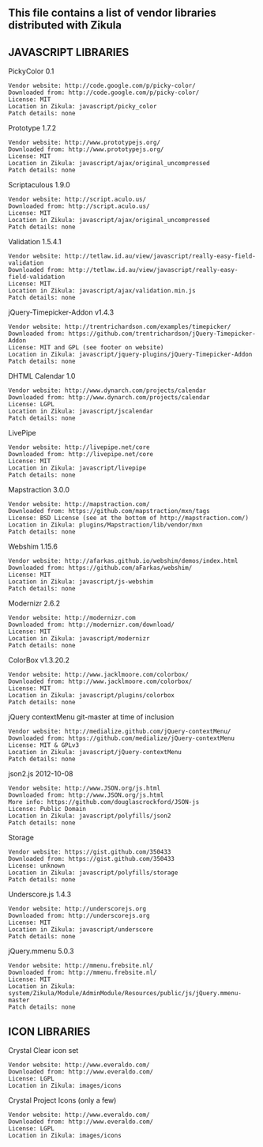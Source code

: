 This file contains a list of vendor libraries distributed with Zikula
---------------------------------------------------------------------

JAVASCRIPT LIBRARIES
--------------------

PickyColor 0.1

    Vendor website: http://code.google.com/p/picky-color/
    Downloaded from: http://code.google.com/p/picky-color/
    License: MIT
    Location in Zikula: javascript/picky_color
    Patch details: none

Prototype 1.7.2

    Vendor website: http://www.prototypejs.org/
    Downloaded from: http://www.prototypejs.org/
    License: MIT
    Location in Zikula: javascript/ajax/original_uncompressed
    Patch details: none

Scriptaculous 1.9.0

    Vendor website: http://script.aculo.us/
    Downloaded from: http://script.aculo.us/
    License: MIT
    Location in Zikula: javascript/ajax/original_uncompressed
    Patch details: none

Validation 1.5.4.1

    Vendor website: http://tetlaw.id.au/view/javascript/really-easy-field-validation
    Downloaded from: http://tetlaw.id.au/view/javascript/really-easy-field-validation
    License: MIT
    Location in Zikula: javascript/ajax/validation.min.js
    Patch details: none

jQuery-Timepicker-Addon v1.4.3

    Vendor website: http://trentrichardson.com/examples/timepicker/
    Downloaded from: https://github.com/trentrichardson/jQuery-Timepicker-Addon
    License: MIT and GPL (see footer on website)
    Location in Zikula: javascript/jquery-plugins/jQuery-Timepicker-Addon
    Patch details: none

DHTML Calendar 1.0

    Vendor website: http://www.dynarch.com/projects/calendar
    Downloaded from: http://www.dynarch.com/projects/calendar
    License: LGPL
    Location in Zikula: javascript/jscalendar
    Patch details: none

LivePipe

    Vendor website: http://livepipe.net/core
    Downloaded from: http://livepipe.net/core
    License: MIT
    Location in Zikula: javascript/livepipe
    Patch details: none

Mapstraction 3.0.0

    Vendor website: http://mapstraction.com/
    Downloaded from: https://github.com/mapstraction/mxn/tags
    License: BSD License (see at the bottom of http://mapstraction.com/)
    Location in Zikula: plugins/Mapstraction/lib/vendor/mxn
    Patch details: none

Webshim 1.15.6

    Vendor website: http://afarkas.github.io/webshim/demos/index.html
    Downloaded from: https://github.com/aFarkas/webshim/
    License: MIT
    Location in Zikula: javascript/js-webshim
    Patch details: none

Modernizr 2.6.2

    Vendor website: http://modernizr.com
    Downloaded from: http://modernizr.com/download/
    License: MIT
    Location in Zikula: javascript/modernizr
    Patch details: none

ColorBox v1.3.20.2

    Vendor website: http://www.jacklmoore.com/colorbox/
    Downloaded from: http://www.jacklmoore.com/colorbox/
    License: MIT
    Location in Zikula: javascript/plugins/colorbox
    Patch details: none

jQuery contextMenu git-master at time of inclusion

    Vendor website: http://medialize.github.com/jQuery-contextMenu/
    Downloaded from: https://github.com/medialize/jQuery-contextMenu
    License: MIT & GPLv3
    Location in Zikula: javascript/jQuery-contextMenu
    Patch details: none

json2.js 2012-10-08

    Vendor website: http://www.JSON.org/js.html
    Downloaded from: http://www.JSON.org/js.html
    More info: https://github.com/douglascrockford/JSON-js
    License: Public Domain
    Location in Zikula: javascript/polyfills/json2
    Patch details: none

Storage

    Vendor website: https://gist.github.com/350433
    Downloaded from: https://gist.github.com/350433
    License: unknown
    Location in Zikula: javascript/polyfills/storage
    Patch details: none

Underscore.js 1.4.3

    Vendor website: http://underscorejs.org
    Downloaded from: http://underscorejs.org
    License: MIT
    Location in Zikula: javascript/underscore
    Patch details: none

jQuery.mmenu 5.0.3

    Vendor website: http://mmenu.frebsite.nl/
    Downloaded from: http://mmenu.frebsite.nl/
    License: MIT
    Location in Zikula: system/Zikula/Module/AdminModule/Resources/public/js/jQuery.mmenu-master
    Patch details: none

ICON LIBRARIES
--------------

Crystal Clear icon set

    Vendor website: http://www.everaldo.com/
    Downloaded from: http://www.everaldo.com/
    License: LGPL
    Location in Zikula: images/icons

Crystal Project Icons (only a few)

    Vendor website: http://www.everaldo.com/
    Downloaded from: http://www.everaldo.com/
    License: LGPL
    Location in Zikula: images/icons

